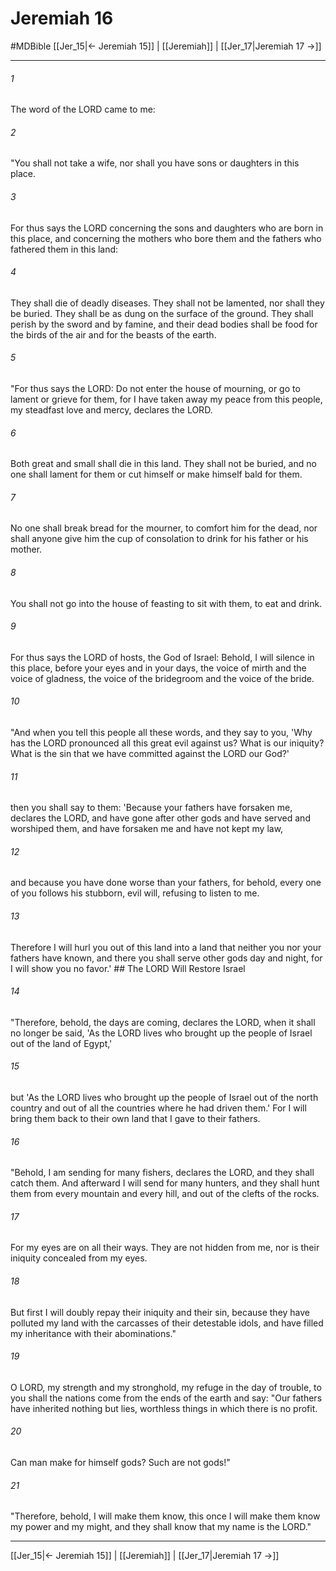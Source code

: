 # Jeremiah 16
#MDBible
[[Jer_15|← Jeremiah 15]] | [[Jeremiah]] | [[Jer_17|Jeremiah 17 →]]

***

###### 1 

The word of the LORD came to me: 

###### 2 

"You shall not take a wife, nor shall you have sons or daughters in this place. 

###### 3 

For thus says the LORD concerning the sons and daughters who are born in this place, and concerning the mothers who bore them and the fathers who fathered them in this land: 

###### 4 

They shall die of deadly diseases. They shall not be lamented, nor shall they be buried. They shall be as dung on the surface of the ground. They shall perish by the sword and by famine, and their dead bodies shall be food for the birds of the air and for the beasts of the earth. 

###### 5 

"For thus says the LORD: Do not enter the house of mourning, or go to lament or grieve for them, for I have taken away my peace from this people, my steadfast love and mercy, declares the LORD. 

###### 6 

Both great and small shall die in this land. They shall not be buried, and no one shall lament for them or cut himself or make himself bald for them. 

###### 7 

No one shall break bread for the mourner, to comfort him for the dead, nor shall anyone give him the cup of consolation to drink for his father or his mother. 

###### 8 

You shall not go into the house of feasting to sit with them, to eat and drink. 

###### 9 

For thus says the LORD of hosts, the God of Israel: Behold, I will silence in this place, before your eyes and in your days, the voice of mirth and the voice of gladness, the voice of the bridegroom and the voice of the bride. 

###### 10 

"And when you tell this people all these words, and they say to you, 'Why has the LORD pronounced all this great evil against us? What is our iniquity? What is the sin that we have committed against the LORD our God?' 

###### 11 

then you shall say to them: 'Because your fathers have forsaken me, declares the LORD, and have gone after other gods and have served and worshiped them, and have forsaken me and have not kept my law, 

###### 12 

and because you have done worse than your fathers, for behold, every one of you follows his stubborn, evil will, refusing to listen to me. 

###### 13 

Therefore I will hurl you out of this land into a land that neither you nor your fathers have known, and there you shall serve other gods day and night, for I will show you no favor.' ## The LORD Will Restore Israel 

###### 14 

"Therefore, behold, the days are coming, declares the LORD, when it shall no longer be said, 'As the LORD lives who brought up the people of Israel out of the land of Egypt,' 

###### 15 

but 'As the LORD lives who brought up the people of Israel out of the north country and out of all the countries where he had driven them.' For I will bring them back to their own land that I gave to their fathers. 

###### 16 

"Behold, I am sending for many fishers, declares the LORD, and they shall catch them. And afterward I will send for many hunters, and they shall hunt them from every mountain and every hill, and out of the clefts of the rocks. 

###### 17 

For my eyes are on all their ways. They are not hidden from me, nor is their iniquity concealed from my eyes. 

###### 18 

But first I will doubly repay their iniquity and their sin, because they have polluted my land with the carcasses of their detestable idols, and have filled my inheritance with their abominations." 

###### 19 

O LORD, my strength and my stronghold, my refuge in the day of trouble, to you shall the nations come from the ends of the earth and say: "Our fathers have inherited nothing but lies, worthless things in which there is no profit. 

###### 20 

Can man make for himself gods? Such are not gods!" 

###### 21 

"Therefore, behold, I will make them know, this once I will make them know my power and my might, and they shall know that my name is the LORD." 

***

[[Jer_15|← Jeremiah 15]] | [[Jeremiah]] | [[Jer_17|Jeremiah 17 →]]
